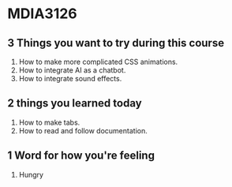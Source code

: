 # MDIA3126

## 3 Things you want to try during this course 

1. How to make more complicated CSS animations. 
2. How to integrate AI as a chatbot. 
3. How to integrate sound effects. 

## 2 things you learned today

1. How to make tabs. 
2. How to read and follow documentation. 

## 1 Word for how you're feeling 

1. Hungry